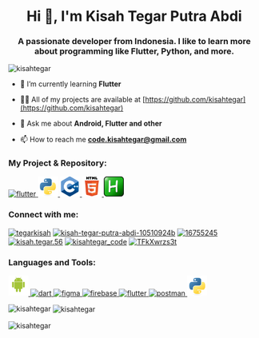 <h1 align="center">Hi 👋, I'm Kisah Tegar Putra Abdi</h1>
<h3 align="center">A passionate developer from Indonesia. I like to learn more about programming like Flutter, Python, and more.</h3>

<p align="left"> <img src="https://komarev.com/ghpvc/?username=kisahtegar&label=Profile%20views&color=0e75b6&style=flat" alt="kisahtegar" /> </p>

<!-- <p align="left"> <a href="https://twitter.com/tegarkisah" target="blank"><img src="https://img.shields.io/twitter/follow/tegarkisah?logo=twitter&style=for-the-badge" alt="tegarkisah" /></a> </p> -->

<!-- - 🔭 I’m currently working on [test](https://example.com) -->

- 🌱 I’m currently learning **Flutter**

<!-- - 👯 I’m looking to collaborate on [test](https://example.com) -->

<!-- - 🤝 I’m looking for help with [test](https://example.com) -->

- 👨‍💻 All of my projects are available at [https://github.com/kisahtegar](https://github.com/kisahtegar)

<!-- - 📝 I regularly write articles on [https://example.com](https://example.com) -->

- 💬 Ask me about **Android, Flutter and other**

- 📫 How to reach me **code.kisahtegar@gmail.com**

<!-- - 📄 Know about my experiences [https://example.com](https://example.com) -->

<!-- MY PROJECT & REPOSITORY -->
<h3 align="left">My Project & Repository:</h3>
<p align="left">
<a href="https://github.com/kisahtegar/Flutter" target="_blank" rel="noreferrer"> <img src="https://www.vectorlogo.zone/logos/flutterio/flutterio-icon.svg" alt="flutter" width="40" height="40"/> </a> <a href="https://github.com/kisahtegar/Python" target="_blank" rel="noreferrer"> <img src="https://raw.githubusercontent.com/devicons/devicon/master/icons/python/python-original.svg" alt="python" width="40" height="40"/> </a> <a href="https://github.com/kisahtegar/cpp" target="_blank" rel="noreferrer"> <img src="https://raw.githubusercontent.com/devicons/devicon/master/icons/cplusplus/cplusplus-original.svg" alt="python" width="40" height="40"/> </a> <a href="https://github.com/kisahtegar/html" target="_blank" rel="noreferrer"> <img src="https://raw.githubusercontent.com/devicons/devicon/master/icons/html5/html5-original-wordmark.svg" alt="python" width="40" height="40"/> </a> <a href="https://github.com/kisahtegar/ahk" target="_blank" rel="noreferrer"> <img src="https://raw.githubusercontent.com/Ixiko/AHK-Forum/master/images/AHK%20main%20icon.png" alt="python" width="40" height="40"/> </a>
</p>

<!-- CONNECT WITH ME -->
<h3 align="left">Connect with me:</h3>
<p align="left">
<a href="https://twitter.com/tegarkisah" target="blank"><img align="center" src="https://raw.githubusercontent.com/rahuldkjain/github-profile-readme-generator/master/src/images/icons/Social/twitter.svg" alt="tegarkisah" height="30" width="40" /></a>
<a href="https://linkedin.com/in/kisah-tegar-putra-abdi-10510924b" target="blank"><img align="center" src="https://raw.githubusercontent.com/rahuldkjain/github-profile-readme-generator/master/src/images/icons/Social/linked-in-alt.svg" alt="kisah-tegar-putra-abdi-10510924b" height="30" width="40" /></a>
<a href="https://stackoverflow.com/users/16755245" target="blank"><img align="center" src="https://raw.githubusercontent.com/rahuldkjain/github-profile-readme-generator/master/src/images/icons/Social/stack-overflow.svg" alt="16755245" height="30" width="40" /></a>
<a href="https://fb.com/kisah.tegar.56" target="blank"><img align="center" src="https://raw.githubusercontent.com/rahuldkjain/github-profile-readme-generator/master/src/images/icons/Social/facebook.svg" alt="kisah.tegar.56" height="30" width="40" /></a>
<a href="https://instagram.com/kisahtegar_code" target="blank"><img align="center" src="https://raw.githubusercontent.com/rahuldkjain/github-profile-readme-generator/master/src/images/icons/Social/instagram.svg" alt="kisahtegar_code" height="30" width="40" /></a>
<a href="https://discord.gg/TFkXwrzs3t" target="blank"><img align="center" src="https://raw.githubusercontent.com/rahuldkjain/github-profile-readme-generator/master/src/images/icons/Social/discord.svg" alt="TFkXwrzs3t" height="30" width="40" /></a>
</p>

<!-- LANGUAGES AND TOOLS -->
<h3 align="left">Languages and Tools:</h3>
<p align="left"> <a href="https://developer.android.com" target="_blank" rel="noreferrer"> <img src="https://raw.githubusercontent.com/devicons/devicon/master/icons/android/android-original-wordmark.svg" alt="android" width="40" height="40"/> </a> <a href="https://dart.dev" target="_blank" rel="noreferrer"> <img src="https://www.vectorlogo.zone/logos/dartlang/dartlang-icon.svg" alt="dart" width="40" height="40"/> </a> <a href="https://www.figma.com/" target="_blank" rel="noreferrer"> <img src="https://www.vectorlogo.zone/logos/figma/figma-icon.svg" alt="figma" width="40" height="40"/> </a> <a href="https://firebase.google.com/" target="_blank" rel="noreferrer"> <img src="https://www.vectorlogo.zone/logos/firebase/firebase-icon.svg" alt="firebase" width="40" height="40"/> </a> <a href="https://flutter.dev" target="_blank" rel="noreferrer"> <img src="https://www.vectorlogo.zone/logos/flutterio/flutterio-icon.svg" alt="flutter" width="40" height="40"/> </a> <a href="https://postman.com" target="_blank" rel="noreferrer"> <img src="https://www.vectorlogo.zone/logos/getpostman/getpostman-icon.svg" alt="postman" width="40" height="40"/> </a> <a href="https://www.python.org" target="_blank" rel="noreferrer"> <img src="https://raw.githubusercontent.com/devicons/devicon/master/icons/python/python-original.svg" alt="python" width="40" height="40"/> </a> </p>

<!-- GITHUB STATS -->
<p><img align="left" src="https://github-readme-stats.vercel.app/api/top-langs?username=kisahtegar&show_icons=true&locale=en&layout=compact" alt="kisahtegar" /></p>

<p>&nbsp;<img align="center" src="https://github-readme-stats.vercel.app/api?username=kisahtegar&show_icons=true&locale=en" alt="kisahtegar" /></p>

<p><img align="center" src="https://github-readme-streak-stats.herokuapp.com/?user=kisahtegar&" alt="kisahtegar" /></p>
